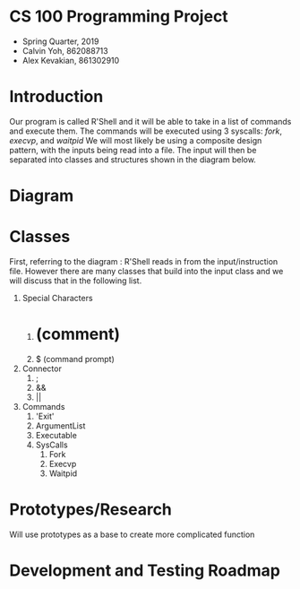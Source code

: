 # CS 100 Programming Project
* Spring Quarter, 2019
* Calvin Yoh, 862088713
* Alex Kevakian, 861302910



# Introduction
Our program is called R'Shell and it will be able to take in a list of commands and execute them.
The commands will be executed using 3 syscalls: _fork_, _execvp_, and _waitpid_
We will most likely be using a composite design pattern, with the inputs being read into a file.
The input will then be separated into classes and structures shown in the diagram below.



# Diagram




# Classes
First, referring to the diagram : R'Shell reads in from the input/instruction file. However there are many classes that build into the input class and we will discuss that in the following list.
1. Special Characters
	1. # (comment)
	1. $ (command prompt)
1. Connector
	1. ;
	1. &&
	1. ||
1. Commands
	1. 'Exit'
	1. ArgumentList
	1. Executable
	1. SysCalls
		1. Fork
		1. Execvp
		1. Waitpid
	


# Prototypes/Research
Will use prototypes as a base to create more complicated function



# Development and Testing Roadmap

